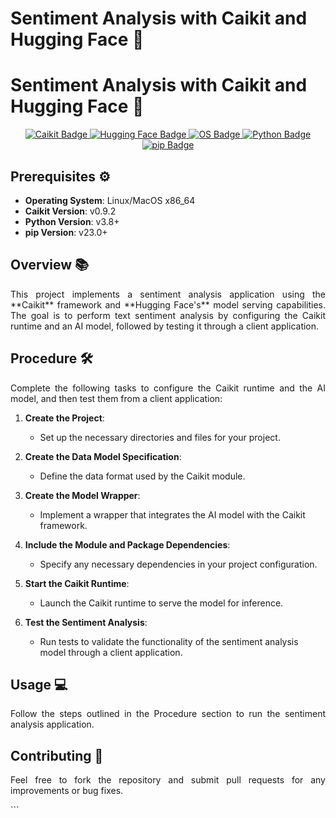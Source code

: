 # Sentiment Analysis with Caikit and Hugging Face 🎉

# Sentiment Analysis with Caikit and Hugging Face 🎉

<p align="center">
  <a href="https://caikit.ai">
    <img src="https://img.shields.io/badge/Caikit-v0.9.2-brightgreen" alt="Caikit Badge"/>
  </a>
  <a href="https://huggingface.co">
    <img src="https://img.shields.io/badge/Hugging%20Face-Model%20Serving-blue" alt="Hugging Face Badge"/>
  </a>
  <a href="https://www.linux.org/">
    <img src="https://img.shields.io/badge/OS-Linux%20%2F%20MacOS%20x86_64-lightgray" alt="OS Badge"/>
  </a>
  <a href="https://www.python.org/">
    <img src="https://img.shields.io/badge/Python-v3.8%2B-blue" alt="Python Badge"/>
  </a>
  <a href="https://pip.pypa.io/en/stable/">
    <img src="https://img.shields.io/badge/pip-v23.0%2B-orange" alt="pip Badge"/>
  </a>
</p>

## Prerequisites ⚙️
- **Operating System**: Linux/MacOS x86_64 
- **Caikit Version**: v0.9.2 
- **Python Version**: v3.8+ 
- **pip Version**: v23.0+ 

## Overview 📚
<p align="justify">
This project implements a sentiment analysis application using the **Caikit** framework and **Hugging Face's** model serving capabilities. The goal is to perform text sentiment analysis by configuring the Caikit runtime and an AI model, followed by testing it through a client application.
</p>

## Procedure 🛠️
<p align="justify">
Complete the following tasks to configure the Caikit runtime and the AI model, and then test them from a client application:
</p>

1. **Create the Project**: 
   - Set up the necessary directories and files for your project.
   
2. **Create the Data Model Specification**: 
   - Define the data format used by the Caikit module.
   
3. **Create the Model Wrapper**: 
   - Implement a wrapper that integrates the AI model with the Caikit framework.
   
4. **Include the Module and Package Dependencies**: 
   - Specify any necessary dependencies in your project configuration.
   
5. **Start the Caikit Runtime**: 
   - Launch the Caikit runtime to serve the model for inference.
   
6. **Test the Sentiment Analysis**: 
   - Run tests to validate the functionality of the sentiment analysis model through a client application.


## Usage 💻
<p align="justify"> Follow the steps outlined in the Procedure section to run the sentiment analysis application. </p>

## Contributing 🤝
<p align="justify"> Feel free to fork the repository and submit pull requests for any improvements or bug fixes. </p> ```
